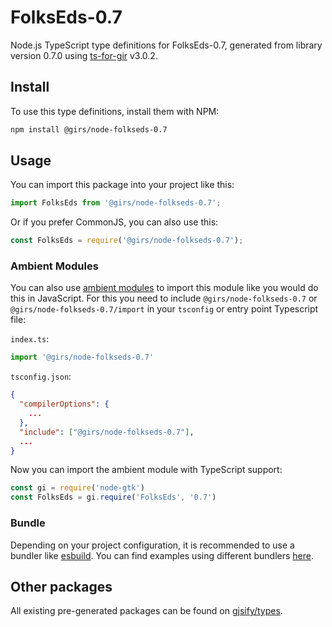 
# FolksEds-0.7

Node.js TypeScript type definitions for FolksEds-0.7, generated from library version 0.7.0 using [ts-for-gir](https://github.com/gjsify/ts-for-gir) v3.0.2.


## Install

To use this type definitions, install them with NPM:
```bash
npm install @girs/node-folkseds-0.7
```

## Usage

You can import this package into your project like this:
```ts
import FolksEds from '@girs/node-folkseds-0.7';
```

Or if you prefer CommonJS, you can also use this:
```ts
const FolksEds = require('@girs/node-folkseds-0.7');
```

### Ambient Modules

You can also use [ambient modules](https://github.com/gjsify/ts-for-gir/tree/main/packages/cli#ambient-modules) to import this module like you would do this in JavaScript.
For this you need to include `@girs/node-folkseds-0.7` or `@girs/node-folkseds-0.7/import` in your `tsconfig` or entry point Typescript file:

`index.ts`:
```ts
import '@girs/node-folkseds-0.7'
```

`tsconfig.json`:
```json
{
  "compilerOptions": {
    ...
  },
  "include": ["@girs/node-folkseds-0.7"],
  ...
}
```

Now you can import the ambient module with TypeScript support: 

```ts
const gi = require('node-gtk')
const FolksEds = gi.require('FolksEds', '0.7')
```


### Bundle

Depending on your project configuration, it is recommended to use a bundler like [esbuild](https://esbuild.github.io/). You can find examples using different bundlers [here](https://github.com/gjsify/ts-for-gir/tree/main/examples).

## Other packages

All existing pre-generated packages can be found on [gjsify/types](https://github.com/gjsify/types).

